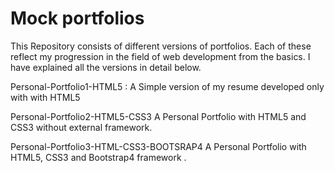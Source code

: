 # Mock portfolios

This Repository consists of different versions of portfolios. Each of these reflect my progression in the field of web development from the basics.
I have explained all the versions in detail below.

Personal-Portfolio1-HTML5 : 
A Simple version of my resume developed only with with HTML5

Personal-Portfolio2-HTML5-CSS3
A Personal Portfolio with HTML5 and CSS3 without external framework.

Personal-Portfolio3-HTML-CSS3-BOOTSRAP4
A Personal Portfolio with HTML5, CSS3 and Bootstrap4 framework .

